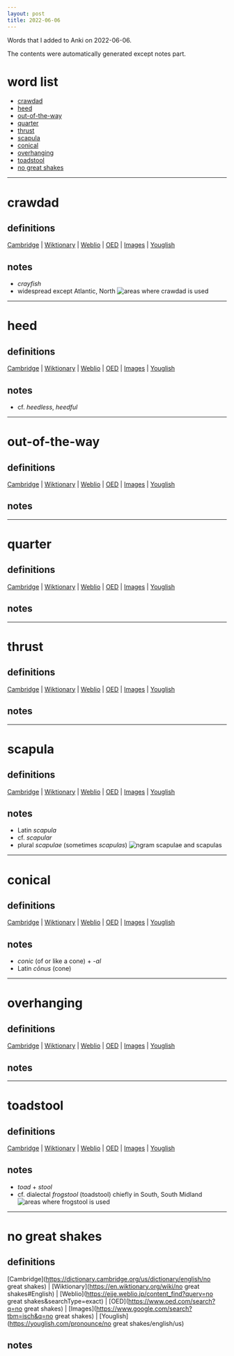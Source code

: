 ```yaml
---
layout: post
title: 2022-06-06
---
```


Words that I added to Anki on 2022-06-06.

The contents were automatically generated except notes part.
# word list
- [crawdad](#crawdad)
- [heed](#heed)
- [out-of-the-way](#out-of-the-way)
- [quarter](#quarter)
- [thrust](#thrust)
- [scapula](#scapula)
- [conical](#conical)
- [overhanging](#overhanging)
- [toadstool](#toadstool)
- [no great shakes](#no-great-shakes)

---

# crawdad
## definitions
[Cambridge](https://dictionary.cambridge.org/us/dictionary/english/crawdad)
|
[Wiktionary](https://en.wiktionary.org/wiki/crawdad#English)
|
[Weblio](https://ejje.weblio.jp/content_find?query=crawdad&searchType=exact)
|
[OED](https://www.oed.com/search?q=crawdad)
|
[Images](https://www.google.com/search?tbm=isch&q=crawdad)
|
[Youglish](https://youglish.com/pronounce/crawdad/english/us)

## notes
- *crayfish*
- widespread except Atlantic, North
![areas where crawdad is used](/public/img/areas-where-crawdad-is-used.png)

---

# heed
## definitions
[Cambridge](https://dictionary.cambridge.org/us/dictionary/english/heed)
|
[Wiktionary](https://en.wiktionary.org/wiki/heed#English)
|
[Weblio](https://ejje.weblio.jp/content_find?query=heed&searchType=exact)
|
[OED](https://www.oed.com/search?q=heed)
|
[Images](https://www.google.com/search?tbm=isch&q=heed)
|
[Youglish](https://youglish.com/pronounce/heed/english/us)

## notes
- cf. *heedless*, *heedful*

---

# out-of-the-way
## definitions
[Cambridge](https://dictionary.cambridge.org/us/dictionary/english/out-of-the-way)
|
[Wiktionary](https://en.wiktionary.org/wiki/out-of-the-way#English)
|
[Weblio](https://ejje.weblio.jp/content_find?query=out-of-the-way&searchType=exact)
|
[OED](https://www.oed.com/search?q=out-of-the-way)
|
[Images](https://www.google.com/search?tbm=isch&q=out-of-the-way)
|
[Youglish](https://youglish.com/pronounce/out-of-the-way/english/us)

## notes

---

# quarter
## definitions
[Cambridge](https://dictionary.cambridge.org/us/dictionary/english/quarter)
|
[Wiktionary](https://en.wiktionary.org/wiki/quarter#English)
|
[Weblio](https://ejje.weblio.jp/content_find?query=quarter&searchType=exact)
|
[OED](https://www.oed.com/search?q=quarter)
|
[Images](https://www.google.com/search?tbm=isch&q=quarter)
|
[Youglish](https://youglish.com/pronounce/quarter/english/us)

## notes

---

# thrust
## definitions
[Cambridge](https://dictionary.cambridge.org/us/dictionary/english/thrust)
|
[Wiktionary](https://en.wiktionary.org/wiki/thrust#English)
|
[Weblio](https://ejje.weblio.jp/content_find?query=thrust&searchType=exact)
|
[OED](https://www.oed.com/search?q=thrust)
|
[Images](https://www.google.com/search?tbm=isch&q=thrust)
|
[Youglish](https://youglish.com/pronounce/thrust/english/us)

## notes

---

# scapula
## definitions
[Cambridge](https://dictionary.cambridge.org/us/dictionary/english/scapula)
|
[Wiktionary](https://en.wiktionary.org/wiki/scapula#English)
|
[Weblio](https://ejje.weblio.jp/content_find?query=scapula&searchType=exact)
|
[OED](https://www.oed.com/search?q=scapula)
|
[Images](https://www.google.com/search?tbm=isch&q=scapula)
|
[Youglish](https://youglish.com/pronounce/scapula/english/us)

## notes
- Latin *scapula*
- cf. *scapular*
- plural *scapulae* (sometimes *scapulas*)
![ngram scapulae and scapulas](/public/img/ngram-scapulae-scapulas.png)

---

# conical
## definitions
[Cambridge](https://dictionary.cambridge.org/us/dictionary/english/conical)
|
[Wiktionary](https://en.wiktionary.org/wiki/conical#English)
|
[Weblio](https://ejje.weblio.jp/content_find?query=conical&searchType=exact)
|
[OED](https://www.oed.com/search?q=conical)
|
[Images](https://www.google.com/search?tbm=isch&q=conical)
|
[Youglish](https://youglish.com/pronounce/conical/english/us)

## notes
- *conic* (of or like a cone) + *-al*
- Latin *cōnus* (cone)

---

# overhanging
## definitions
[Cambridge](https://dictionary.cambridge.org/us/dictionary/english/overhanging)
|
[Wiktionary](https://en.wiktionary.org/wiki/overhanging#English)
|
[Weblio](https://ejje.weblio.jp/content_find?query=overhanging&searchType=exact)
|
[OED](https://www.oed.com/search?q=overhanging)
|
[Images](https://www.google.com/search?tbm=isch&q=overhanging)
|
[Youglish](https://youglish.com/pronounce/overhanging/english/us)

## notes

---

# toadstool
## definitions
[Cambridge](https://dictionary.cambridge.org/us/dictionary/english/toadstool)
|
[Wiktionary](https://en.wiktionary.org/wiki/toadstool#English)
|
[Weblio](https://ejje.weblio.jp/content_find?query=toadstool&searchType=exact)
|
[OED](https://www.oed.com/search?q=toadstool)
|
[Images](https://www.google.com/search?tbm=isch&q=toadstool)
|
[Youglish](https://youglish.com/pronounce/toadstool/english/us)

## notes
- *toad* + *stool*
- cf. dialectal *frogstool* (toadstool) chiefly in South, South Midland
![areas where frogstool is used](/public/img/areas-where-frogstool-is-used.png)

---

# no great shakes
## definitions
[Cambridge](https://dictionary.cambridge.org/us/dictionary/english/no great shakes)
|
[Wiktionary](https://en.wiktionary.org/wiki/no great shakes#English)
|
[Weblio](https://ejje.weblio.jp/content_find?query=no great shakes&searchType=exact)
|
[OED](https://www.oed.com/search?q=no great shakes)
|
[Images](https://www.google.com/search?tbm=isch&q=no great shakes)
|
[Youglish](https://youglish.com/pronounce/no great shakes/english/us)

## notes

